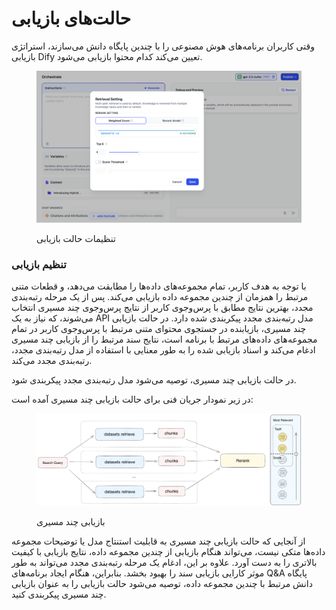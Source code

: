 # حالت‌های بازیابی

وقتی کاربران برنامه‌های هوش مصنوعی را با چندین پایگاه دانش می‌سازند، استراتژی بازیابی Dify تعیین می‌کند کدام محتوا بازیابی می‌شود.

<figure><img src="../../../.gitbook/assets/en-rag-multiple.png" alt=""><figcaption><p>تنظیمات حالت بازیابی</p></figcaption></figure>

### تنظیم بازیابی

با توجه به هدف کاربر، تمام مجموعه‌های داده‌ها را مطابقت می‌دهد، و قطعات متنی مرتبط را همزمان از چندین مجموعه داده بازیابی می‌کند. پس از یک مرحله رتبه‌بندی مجدد، بهترین نتایج مطابق با پرس‌وجوی کاربر از نتایج پرس‌وجوی چند مسیری انتخاب می‌شوند، که نیاز به یک API مدل رتبه‌بندی مجدد پیکربندی شده دارد. در حالت بازیابی چند مسیری، بازیابنده در جستجوی محتوای متنی مرتبط با پرس‌وجوی کاربر در تمام مجموعه‌های داده‌های مرتبط با برنامه است، نتایج سند مرتبط را از بازیابی چند مسیری ادغام می‌کند و اسناد بازیابی شده را به طور معنایی با استفاده از مدل رتبه‌بندی مجدد، رتبه‌بندی مجدد می‌کند.

در حالت بازیابی چند مسیری، توصیه می‌شود مدل رتبه‌بندی مجدد پیکربندی شود.

در زیر نمودار جریان فنی برای حالت بازیابی چند مسیری آمده است:

<figure><img src="../../../.gitbook/assets/rerank-flow-chart.png" alt=""><figcaption><p>بازیابی چند مسیری</p></figcaption></figure>

از آنجایی که حالت بازیابی چند مسیری به قابلیت استنتاج مدل یا توضیحات مجموعه داده‌ها متکی نیست، می‌تواند هنگام بازیابی از چندین مجموعه داده، نتایج بازیابی با کیفیت بالاتری را به دست آورد. علاوه بر این، ادغام یک مرحله رتبه‌بندی مجدد می‌تواند به طور موثر کارایی بازیابی سند را بهبود بخشد. بنابراین، هنگام ایجاد برنامه‌های Q\&A پایگاه دانش مرتبط با چندین مجموعه داده، توصیه می‌شود حالت بازیابی را به عنوان بازیابی چند مسیری پیکربندی کنید. 
